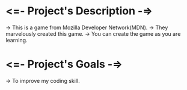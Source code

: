 # <=- Project's Description -=>
 -> This is a game from Mozilla Developer Network(MDN).
 -> They marvelously created this game.
 -> You can create the game as you are learning.
 
# <=- Project's Goals -=>
 -> To improve my coding skill.
